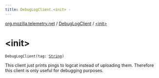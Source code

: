 ```yaml
---
title: DebugLogClient.<init> - 
---
```


[org.mozilla.telemetry.net](../index.html) / [DebugLogClient](index.html) / [&lt;init&gt;](./-init-.html)

# &lt;init&gt;

`DebugLogClient(tag: `[`String`](https://kotlinlang.org/api/latest/jvm/stdlib/kotlin/-string/index.html)`)`

This client just prints pings to logcat instead of uploading them. Therefore this client is only
useful for debugging purposes.

